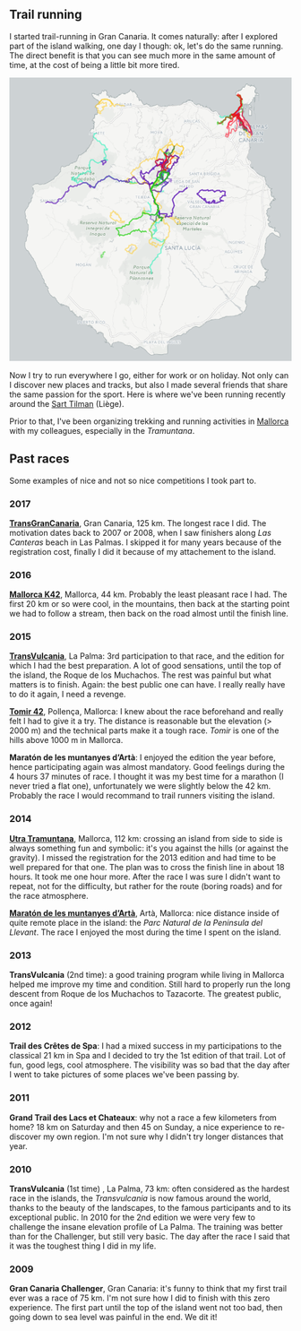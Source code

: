 

## Trail running

I started trail-running in Gran Canaria. It comes naturally: after I explored part of the island walking, one day I though: ok, let's do the same running. 
The direct benefit is that you can see much more in the same amount of time, at the cost of being a little bit more tired.

![alt text](./figures/GC_activity.png "Running in Gran Canaria")

Now I try to run everywhere I go, either for work or on holiday. Not only can I discover new places and tracks, but also I made several friends that share the same passion for the sport. Here is where we've been running recently around the [Sart Tilman](./leaflet/Running-SartTilman.html) (Liège).

Prior to that, I've been organizing trekking and running activities in [Mallorca](./leaflet/MallorcaActivities.html) with my colleagues, especially in the *Tramuntana*. 

## Past races

Some examples of nice and not so nice competitions I took part to.

### 2017

**[TransGranCanaria](https://ctroupin.wordpress.com/2017/02/27/crossing-gran-canaria/)**, Gran Canaria, 125 km. The longest race I did. The motivation dates back to 2007 or 2008, when I saw finishers along *Las Canteras* beach in Las Palmas. 
I skipped it for many years because of the registration cost, finally I did it because of my attachement to the island. 

### 2016

**[Mallorca K42](https://www.wikiloc.com/wikiloc/view.do?id=12641760)**, Mallorca, 44 km. Probably the least pleasant race I had. The first 20 km or so were cool, in the mountains, then back at the starting point we had to follow a stream, then back on the road almost until the finish line. 

### 2015

**[TransVulcania](https://ctroupin.wordpress.com/2015/05/13/de-fuencaliente-a-los-llanos-de-aridane-transvulcania-2015/)**, La Palma: 3rd participation to that race, and the edition for which I had the best preparation. A lot of good sensations, until the top of the island, the Roque de los Muchachos. The rest was painful but what matters is to finish. Again: the best public one can have. I really really have to do it again, I need a revenge.

**[Tomir 42](https://ctroupin.wordpress.com/2015/03/29/running-in-pollenca-the-tomir42-race/)**, Pollença, Mallorca: I knew about the race beforehand and really felt I had to give it a try. The distance is reasonable but the elevation (> 2000 m) and the technical parts make it a tough race. *Tomir* is one of the hills above 1000 m in Mallorca.

**Maratón de les muntanyes d’Artà**: I enjoyed the edition the year before, hence participating again was almost mandatory. Good feelings during the 4 hours 37 minutes of race. I thought it was my best time for a marathon (I never tried a flat one), unfortunately we were slightly below the 42 km. Probably the race I would recommand to trail runners visiting the island.

### 2014

**[Utra Tramuntana](https://ctroupin.wordpress.com/2014/04/21/crossed-mallorca/)**, Mallorca, 112 km: crossing an island from side to side is always something fun and symbolic: it's you against the hills (or against the gravity). I missed the registration for the 2013 edition and had time to be well prepared for that one. The plan was to cross the finish line in about 18 hours. It took me one hour more. After the race I was sure I didn't want to repeat, not for the difficulty, but rather for the route (boring roads) and for the race atmosphere.

**[Maratón de les muntanyes d’Artà](https://ctroupin.wordpress.com/2014/11/05/maraton-de-muntanyes-darta/)**, Artà, Mallorca: nice distance inside of quite remote place in the island: the *Parc Natural de la Peninsula del Llevant*. The race I enjoyed the most during the time I spent on the island. 

### 2013

**TransVulcania** (2nd time): a good training program while living in Mallorca helped me improve my time and condition. Still hard to properly run the long descent from Roque de los Muchachos to Tazacorte. The greatest public, once again! 

### 2012

**Trail des Crêtes de Spa**: I had a mixed success in my participations to the classical 21 km in Spa and I decided to try the 1st edition of that trail. Lot of fun, good legs, cool atmosphere. The visibility was so bad that the day after I went to take pictures of some places we've been passing by. 

### 2011

**Grand Trail des Lacs et Chateaux**: why not a race a few kilometers from home? 18 km on Saturday and then 45 on Sunday, a nice experience to re-discover my own region. I'm not sure why I didn't try longer distances that year. 

### 2010

**TransVulcania** (1st time) , La Palma, 73 km: often considered as the hardest race in the islands, the *Transvulcania* is now famous around the world, thanks to the beauty of the landscapes, to the famous participants and to its exceptional public. In 2010 for the 2nd edition we were very few to challenge the insane elevation profile of La Palma. The training was better than for the Challenger, but still very basic. The day after the race I said that it was the toughest thing I did in my life.

### 2009

**Gran Canaria Challenger**, Gran Canaria: it's funny to think that my first trail ever was a race of 75 km. I'm not sure how I did to finish with this zero experience. The first part until the top of the island went not too bad, then going down to sea level was painful in the end. We dit it!



